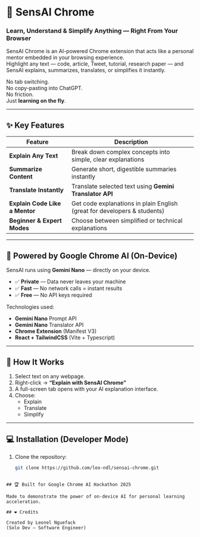# 🧠 SensAI Chrome  
### Learn, Understand & Simplify Anything — Right From Your Browser

SensAI Chrome is an AI-powered Chrome extension that acts like a personal mentor embedded in your browsing experience.  
Highlight any text — code, article, Tweet, tutorial, research paper — and SensAI explains, summarizes, translates, or simplifies it instantly.

No tab switching.  
No copy-pasting into ChatGPT.  
No friction.  
Just **learning on the fly**.

---

## ✨ Key Features

| Feature | Description |
|--------|-------------|
| **Explain Any Text** | Break down complex concepts into simple, clear explanations |
| **Summarize Content** | Generate short, digestible summaries instantly |
| **Translate Instantly** | Translate selected text using **Gemini Translator API** |
| **Explain Code Like a Mentor** | Get code explanations in plain English (great for developers & students) |
| **Beginner & Expert Modes** | Choose between simplified or technical explanations |

---

## 🤖 Powered by Google Chrome AI (On-Device)

SensAI runs using **Gemini Nano** — directly on your device.

- ✅ **Private** — Data never leaves your machine
- ✅ **Fast** — No network calls = instant results
- ✅ **Free** — No API keys required

Technologies used:
- **Gemini Nano** Prompt API
- **Gemini Nano** Translator API
- **Chrome Extension** (Manifest V3)
- **React + TailwindCSS** (Vite + Typescript)


---

## 🧩 How It Works

1. Select text on any webpage.
2. Right-click → **“Explain with SensAI Chrome”**
3. A full-screen tab opens with your AI explanation interface.
4. Choose:  
   - Explain   
   - Translate  
   - Simplify  

---

## 💻 Installation (Developer Mode)

1. Clone the repository:
   ```bash
   git clone https://github.com/leo-ndl/sensai-chrome.git
  ```

## 🏆 Built for Google Chrome AI Hackathon 2025

Made to demonstrate the power of on-device AI for personal learning acceleration.

## ❤️ Credits

Created by Leonel Nguefack
(Solo Dev — Software Engineer)